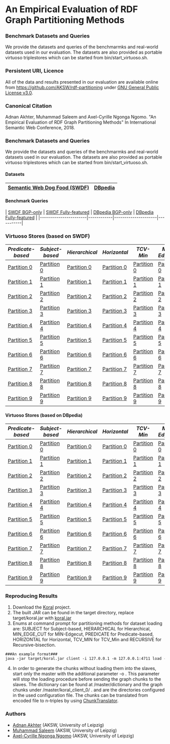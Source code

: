 # An Empirical Evaluation of RDF Graph Partitioning Methods

### Benchmark Datasets and Queries
We provide the datasets and queries of the benchmarmks and real-world datasets used in our evaluation. The datasets are also provided as portable virtuoso triplestores which can be started from bin/start_virtuoso.sh.

### Persistent URI, Licence 
All of the data and results presented in our evaluation are available online from
https://github.com/AKSW/rdf-partitioning under [GNU General Public License v3.0](https://github.com/AKSW/rdf-partitioning/blob/master/LICENSE).

### Canonical Citation
Adnan Akhter, Muhammad Saleem and Axel-Cyrille Ngonga Ngomo. "An Empirical Evaluation of RDF Graph Partitioning Methods" In International Semantic Web Conference, 2018.

### Benchmark Datasets and Queries
We provide the datasets and queries of the benchmarmks and real-world datasets used in our evaluation. The datasets are also provided as portable virtuoso triplestores which can be started from bin/start_virtuoso.sh.


#### Datasets 
| [Semantic Web Dog Food (SWDF)](https://hobbitdata.informatik.uni-leipzig.de/benchmarks-data/datasets-dumps/) | [DBpedia](http://downloads.dbpedia.org/3.5.1/en/) |
|----------------------------|-----------|

#### Benchmark Queries 
| [SWDF BGP-only](https://hobbitdata.informatik.uni-leipzig.de/rdf-partitioning/benchmarkQueries/) | [SWDF Fully-featured](https://hobbitdata.informatik.uni-leipzig.de/rdf-partitioning/benchmarkQueries/) |
 [DBpedia BGP-only](https://hobbitdata.informatik.uni-leipzig.de/rdf-partitioning/benchmarkQueries/) | [DBpedia Fully-featured](https://hobbitdata.informatik.uni-leipzig.de/rdf-partitioning/benchmarkQueries/) |
|-----------------------|------------|---------------------|-----------|

### Virtuoso Stores (based on SWDF)

| *Predicate-based* | *Subject-based* | *Hierarchical* | *Horizontal* | *TCV-Min* | *Min-Edgecut* | *Recursive-bisection* |
| ----------- | ----------- | ----------- | ----------- | ----------- | ----------- | ----------- |
| [Partition 0](https://hobbitdata.informatik.uni-leipzig.de/rdf-partitioning/virtuosoLinuxServers/Predicate-based/SWDF/Partition0/template-virtuoso-7.1-64bit-linux) | [Partition 0](https://hobbitdata.informatik.uni-leipzig.de/rdf-partitioning/virtuosoLinuxServers/Subject-based/SWDF/Partition0/template-virtuoso-7.1-64bit-linux) | [Partition 0](https://hobbitdata.informatik.uni-leipzig.de/rdf-partitioning/virtuosoLinuxServers/Hierarchical/SWDF/Partition0/template-virtuoso-7.1-64bit-linux) | [Partition 0](https://hobbitdata.informatik.uni-leipzig.de/rdf-partitioning/virtuosoLinuxServers/Horizontal/SWDF/Partition0/template-virtuoso-7.1-64bit-linux) | [Partition 0](https://hobbitdata.informatik.uni-leipzig.de/rdf-partitioning/virtuosoLinuxServers/TCV-Min/SWDF/Partition0/template-virtuoso-7.1-64bit-linux) | [Partition 0](https://hobbitdata.informatik.uni-leipzig.de/rdf-partitioning/virtuosoLinuxServers/Min-Edgecut/SWDF/Partition0/template-virtuoso-7.1-64bit-linux) | [Partition 0](https://hobbitdata.informatik.uni-leipzig.de/rdf-partitioning/virtuosoLinuxServers/Recursive-bisection/SWDF/Partition0/template-virtuoso-7.1-64bit-linux) |
| [Partition 1](https://hobbitdata.informatik.uni-leipzig.de/rdf-partitioning/virtuosoLinuxServers/Predicate-based/SWDF/Partition1/template-virtuoso-7.1-64bit-linux) | [Partition 1](https://hobbitdata.informatik.uni-leipzig.de/rdf-partitioning/virtuosoLinuxServers/Subject-based/SWDF/Partition1/template-virtuoso-7.1-64bit-linux) | [Partition 1](https://hobbitdata.informatik.uni-leipzig.de/rdf-partitioning/virtuosoLinuxServers/Hierarchical/SWDF/Partition1/template-virtuoso-7.1-64bit-linux) | [Partition 1](https://hobbitdata.informatik.uni-leipzig.de/rdf-partitioning/virtuosoLinuxServers/Horizontal/SWDF/Partition1/template-virtuoso-7.1-64bit-linux) | [Partition 1](https://hobbitdata.informatik.uni-leipzig.de/rdf-partitioning/virtuosoLinuxServers/TCV-Min/SWDF/Partition1/template-virtuoso-7.1-64bit-linux) | [Partition 1](https://hobbitdata.informatik.uni-leipzig.de/rdf-partitioning/virtuosoLinuxServers/Min-Edgecut/SWDF/Partition1/template-virtuoso-7.1-64bit-linux) | [Partition 1](https://hobbitdata.informatik.uni-leipzig.de/rdf-partitioning/virtuosoLinuxServers/Recursive-bisection/SWDF/Partition1/template-virtuoso-7.1-64bit-linux) |
| [Partition 2](https://hobbitdata.informatik.uni-leipzig.de/rdf-partitioning/virtuosoLinuxServers/Predicate-based/SWDF/Partition2/template-virtuoso-7.1-64bit-linux) | [Partition 2](https://hobbitdata.informatik.uni-leipzig.de/rdf-partitioning/virtuosoLinuxServers/Subject-based/SWDF/Partition2/template-virtuoso-7.1-64bit-linux) | [Partition 2](https://hobbitdata.informatik.uni-leipzig.de/rdf-partitioning/virtuosoLinuxServers/Hierarchical/SWDF/Partition2/template-virtuoso-7.1-64bit-linux) | [Partition 2](https://hobbitdata.informatik.uni-leipzig.de/rdf-partitioning/virtuosoLinuxServers/Horizontal/SWDF/Partition2/template-virtuoso-7.1-64bit-linux) | [Partition 2](https://hobbitdata.informatik.uni-leipzig.de/rdf-partitioning/virtuosoLinuxServers/TCV-Min/SWDF/Partition2/template-virtuoso-7.1-64bit-linux) | [Partition 2](https://hobbitdata.informatik.uni-leipzig.de/rdf-partitioning/virtuosoLinuxServers/Min-Edgecut/SWDF/Partition2/template-virtuoso-7.1-64bit-linux) | [Partition 2](https://hobbitdata.informatik.uni-leipzig.de/rdf-partitioning/virtuosoLinuxServers/Recursive-bisection/SWDF/Partition2/template-virtuoso-7.1-64bit-linux) |
| [Partition 3](https://hobbitdata.informatik.uni-leipzig.de/rdf-partitioning/virtuosoLinuxServers/Predicate-based/SWDF/Partition3/template-virtuoso-7.1-64bit-linux) | [Partition 3](https://hobbitdata.informatik.uni-leipzig.de/rdf-partitioning/virtuosoLinuxServers/Subject-based/SWDF/Partition3/template-virtuoso-7.1-64bit-linux) | [Partition 3](https://hobbitdata.informatik.uni-leipzig.de/rdf-partitioning/virtuosoLinuxServers/Hierarchical/SWDF/Partition3/template-virtuoso-7.1-64bit-linux) | [Partition 3](https://hobbitdata.informatik.uni-leipzig.de/rdf-partitioning/virtuosoLinuxServers/Horizontal/SWDF/Partition3/template-virtuoso-7.1-64bit-linux) | [Partition 3](https://hobbitdata.informatik.uni-leipzig.de/rdf-partitioning/virtuosoLinuxServers/TCV-Min/SWDF/Partition3/template-virtuoso-7.1-64bit-linux) | [Partition 3](https://hobbitdata.informatik.uni-leipzig.de/rdf-partitioning/virtuosoLinuxServers/Min-Edgecut/SWDF/Partition3/template-virtuoso-7.1-64bit-linux) | [Partition 3](https://hobbitdata.informatik.uni-leipzig.de/rdf-partitioning/virtuosoLinuxServers/Recursive-bisection/SWDF/Partition3/template-virtuoso-7.1-64bit-linux) |
| [Partition 4](https://hobbitdata.informatik.uni-leipzig.de/rdf-partitioning/virtuosoLinuxServers/Predicate-based/SWDF/Partition4/template-virtuoso-7.1-64bit-linux) | [Partition 4](https://hobbitdata.informatik.uni-leipzig.de/rdf-partitioning/virtuosoLinuxServers/Subject-based/SWDF/Partition4/template-virtuoso-7.1-64bit-linux) | [Partition 4](https://hobbitdata.informatik.uni-leipzig.de/rdf-partitioning/virtuosoLinuxServers/Hierarchical/SWDF/Partition4/template-virtuoso-7.1-64bit-linux) | [Partition 4](https://hobbitdata.informatik.uni-leipzig.de/rdf-partitioning/virtuosoLinuxServers/Horizontal/SWDF/Partition4/template-virtuoso-7.1-64bit-linux) | [Partition 4](https://hobbitdata.informatik.uni-leipzig.de/rdf-partitioning/virtuosoLinuxServers/TCV-Min/SWDF/Partition4/template-virtuoso-7.1-64bit-linux) | [Partition 4](https://hobbitdata.informatik.uni-leipzig.de/rdf-partitioning/virtuosoLinuxServers/Min-Edgecut/SWDF/Partition4/template-virtuoso-7.1-64bit-linux) | [Partition 4](https://hobbitdata.informatik.uni-leipzig.de/rdf-partitioning/virtuosoLinuxServers/Recursive-bisection/SWDF/Partition4/template-virtuoso-7.1-64bit-linux) |
| [Partition 5](https://hobbitdata.informatik.uni-leipzig.de/rdf-partitioning/virtuosoLinuxServers/Predicate-based/SWDF/Partition5/template-virtuoso-7.1-64bit-linux) | [Partition 5](https://hobbitdata.informatik.uni-leipzig.de/rdf-partitioning/virtuosoLinuxServers/Subject-based/SWDF/Partition5/template-virtuoso-7.1-64bit-linux) | [Partition 5](https://hobbitdata.informatik.uni-leipzig.de/rdf-partitioning/virtuosoLinuxServers/Hierarchical/SWDF/Partition5/template-virtuoso-7.1-64bit-linux) | [Partition 5](https://hobbitdata.informatik.uni-leipzig.de/rdf-partitioning/virtuosoLinuxServers/Horizontal/SWDF/Partition5/template-virtuoso-7.1-64bit-linux) | [Partition 5](https://hobbitdata.informatik.uni-leipzig.de/rdf-partitioning/virtuosoLinuxServers/TCV-Min/SWDF/Partition5/template-virtuoso-7.1-64bit-linux) | [Partition 5](https://hobbitdata.informatik.uni-leipzig.de/rdf-partitioning/virtuosoLinuxServers/Min-Edgecut/SWDF/Partition5/template-virtuoso-7.1-64bit-linux) | [Partition 5](https://hobbitdata.informatik.uni-leipzig.de/rdf-partitioning/virtuosoLinuxServers/Recursive-bisection/SWDF/Partition5/template-virtuoso-7.1-64bit-linux) |
| [Partition 6](https://hobbitdata.informatik.uni-leipzig.de/rdf-partitioning/virtuosoLinuxServers/Predicate-based/SWDF/Partition6/template-virtuoso-7.1-64bit-linux) | [Partition 6](https://hobbitdata.informatik.uni-leipzig.de/rdf-partitioning/virtuosoLinuxServers/Subject-based/SWDF/Partition6/template-virtuoso-7.1-64bit-linux) | [Partition 6](https://hobbitdata.informatik.uni-leipzig.de/rdf-partitioning/virtuosoLinuxServers/Hierarchical/SWDF/Partition6/template-virtuoso-7.1-64bit-linux) | [Partition 6](https://hobbitdata.informatik.uni-leipzig.de/rdf-partitioning/virtuosoLinuxServers/Horizontal/SWDF/Partition6/template-virtuoso-7.1-64bit-linux) | [Partition 6](https://hobbitdata.informatik.uni-leipzig.de/rdf-partitioning/virtuosoLinuxServers/TCV-Min/SWDF/Partition6/template-virtuoso-7.1-64bit-linux) | [Partition 6](https://hobbitdata.informatik.uni-leipzig.de/rdf-partitioning/virtuosoLinuxServers/Min-Edgecut/SWDF/Partition6/template-virtuoso-7.1-64bit-linux) | [Partition 6](https://hobbitdata.informatik.uni-leipzig.de/rdf-partitioning/virtuosoLinuxServers/Recursive-bisection/SWDF/Partition6/template-virtuoso-7.1-64bit-linux) |
| [Partition 7](https://hobbitdata.informatik.uni-leipzig.de/rdf-partitioning/virtuosoLinuxServers/Predicate-based/SWDF/Partition7/template-virtuoso-7.1-64bit-linux) | [Partition 7](https://hobbitdata.informatik.uni-leipzig.de/rdf-partitioning/virtuosoLinuxServers/Subject-based/SWDF/Partition7/template-virtuoso-7.1-64bit-linux) | [Partition 7](https://hobbitdata.informatik.uni-leipzig.de/rdf-partitioning/virtuosoLinuxServers/Hierarchical/SWDF/Partition7/template-virtuoso-7.1-64bit-linux) | [Partition 7](https://hobbitdata.informatik.uni-leipzig.de/rdf-partitioning/virtuosoLinuxServers/Horizontal/SWDF/Partition7/template-virtuoso-7.1-64bit-linux) | [Partition 7](https://hobbitdata.informatik.uni-leipzig.de/rdf-partitioning/virtuosoLinuxServers/TCV-Min/SWDF/Partition7/template-virtuoso-7.1-64bit-linux) | [Partition 7](https://hobbitdata.informatik.uni-leipzig.de/rdf-partitioning/virtuosoLinuxServers/Min-Edgecut/SWDF/Partition7/template-virtuoso-7.1-64bit-linux) | [Partition 7](https://hobbitdata.informatik.uni-leipzig.de/rdf-partitioning/virtuosoLinuxServers/Recursive-bisection/SWDF/Partition7/template-virtuoso-7.1-64bit-linux) |
| [Partition 8](https://hobbitdata.informatik.uni-leipzig.de/rdf-partitioning/virtuosoLinuxServers/Predicate-based/SWDF/Partition8/template-virtuoso-7.1-64bit-linux) | [Partition 8](https://hobbitdata.informatik.uni-leipzig.de/rdf-partitioning/virtuosoLinuxServers/Subject-based/SWDF/Partition8/template-virtuoso-7.1-64bit-linux) | [Partition 8](https://hobbitdata.informatik.uni-leipzig.de/rdf-partitioning/virtuosoLinuxServers/Hierarchical/SWDF/Partition8/template-virtuoso-7.1-64bit-linux) | [Partition 8](https://hobbitdata.informatik.uni-leipzig.de/rdf-partitioning/virtuosoLinuxServers/Horizontal/SWDF/Partition8/template-virtuoso-7.1-64bit-linux) | [Partition 8](https://hobbitdata.informatik.uni-leipzig.de/rdf-partitioning/virtuosoLinuxServers/TCV-Min/SWDF/Partition8/template-virtuoso-7.1-64bit-linux) | [Partition 8](https://hobbitdata.informatik.uni-leipzig.de/rdf-partitioning/virtuosoLinuxServers/Min-Edgecut/SWDF/Partition8/template-virtuoso-7.1-64bit-linux) | [Partition 8](https://hobbitdata.informatik.uni-leipzig.de/rdf-partitioning/virtuosoLinuxServers/Recursive-bisection/SWDF/Partition8/template-virtuoso-7.1-64bit-linux) |
| [Partition 9](https://hobbitdata.informatik.uni-leipzig.de/rdf-partitioning/virtuosoLinuxServers/Predicate-based/SWDF/Partition9/template-virtuoso-7.1-64bit-linux) | [Partition 9](https://hobbitdata.informatik.uni-leipzig.de/rdf-partitioning/virtuosoLinuxServers/Subject-based/SWDF/Partition9/template-virtuoso-7.1-64bit-linux) | [Partition 9](https://hobbitdata.informatik.uni-leipzig.de/rdf-partitioning/virtuosoLinuxServers/Hierarchical/SWDF/Partition9/template-virtuoso-7.1-64bit-linux) | [Partition 9](https://hobbitdata.informatik.uni-leipzig.de/rdf-partitioning/virtuosoLinuxServers/Horizontal/SWDF/Partition9/template-virtuoso-7.1-64bit-linux) | [Partition 9](https://hobbitdata.informatik.uni-leipzig.de/rdf-partitioning/virtuosoLinuxServers/TCV-Min/SWDF/Partition9/template-virtuoso-7.1-64bit-linux) | [Partition 9](https://hobbitdata.informatik.uni-leipzig.de/rdf-partitioning/virtuosoLinuxServers/Min-Edgecut/SWDF/Partition9/template-virtuoso-7.1-64bit-linux) | [Partition 9](https://hobbitdata.informatik.uni-leipzig.de/rdf-partitioning/virtuosoLinuxServers/Recursive-bisection/SWDF/Partition9/template-virtuoso-7.1-64bit-linux) |

#### Virtuoso Stores (based on DBpedia)

| *Predicate-based* | *Subject-based* | *Hierarchical* | *Horizontal* | *TCV-Min* | *Min-Edgecut* | *Recursive-bisection* |
| ----------- | ----------- | ----------- | ----------- | ----------- | ----------- | ----------- |
| [Partition 0](https://hobbitdata.informatik.uni-leipzig.de/rdf-partitioning/virtuosoLinuxServers/Predicate-based/DBpedia/Partition0/template-virtuoso-7.1-64bit-linux) | [Partition 0](https://hobbitdata.informatik.uni-leipzig.de/rdf-partitioning/virtuosoLinuxServers/Subject-based/DBpedia/Partition0/template-virtuoso-7.1-64bit-linux) | [Partition 0](https://hobbitdata.informatik.uni-leipzig.de/rdf-partitioning/virtuosoLinuxServers/Hierarchical/DBpedia/Partition0/template-virtuoso-7.1-64bit-linux) | [Partition 0](https://hobbitdata.informatik.uni-leipzig.de/rdf-partitioning/virtuosoLinuxServers/Horizontal/DBpedia/Partition0/template-virtuoso-7.1-64bit-linux) | [Partition 0](https://hobbitdata.informatik.uni-leipzig.de/rdf-partitioning/virtuosoLinuxServers/TCV-Min/DBpedia/Partition0/template-virtuoso-7.1-64bit-linux) | [Partition 0](https://hobbitdata.informatik.uni-leipzig.de/rdf-partitioning/virtuosoLinuxServers/Min-Edgecut/DBpedia/Partition0/template-virtuoso-7.1-64bit-linux) | [Partition 0](https://hobbitdata.informatik.uni-leipzig.de/rdf-partitioning/virtuosoLinuxServers/Recursive-bisection/DBpedia/Partition0/template-virtuoso-7.1-64bit-linux) |
| [Partition 1](https://hobbitdata.informatik.uni-leipzig.de/rdf-partitioning/virtuosoLinuxServers/Predicate-based/DBpedia/Partition1/template-virtuoso-7.1-64bit-linux) | [Partition 1](https://hobbitdata.informatik.uni-leipzig.de/rdf-partitioning/virtuosoLinuxServers/Subject-based/DBpedia/Partition1/template-virtuoso-7.1-64bit-linux) | [Partition 1](https://hobbitdata.informatik.uni-leipzig.de/rdf-partitioning/virtuosoLinuxServers/Hierarchical/DBpedia/Partition1/template-virtuoso-7.1-64bit-linux) | [Partition 1](https://hobbitdata.informatik.uni-leipzig.de/rdf-partitioning/virtuosoLinuxServers/Horizontal/DBpedia/Partition1/template-virtuoso-7.1-64bit-linux) | [Partition 1](https://hobbitdata.informatik.uni-leipzig.de/rdf-partitioning/virtuosoLinuxServers/TCV-Min/DBpedia/Partition1/template-virtuoso-7.1-64bit-linux) | [Partition 1](https://hobbitdata.informatik.uni-leipzig.de/rdf-partitioning/virtuosoLinuxServers/Min-Edgecut/DBpedia/Partition1/template-virtuoso-7.1-64bit-linux) | [Partition 1](https://hobbitdata.informatik.uni-leipzig.de/rdf-partitioning/virtuosoLinuxServers/Recursive-bisection/DBpedia/Partition1/template-virtuoso-7.1-64bit-linux) |
| [Partition 2](https://hobbitdata.informatik.uni-leipzig.de/rdf-partitioning/virtuosoLinuxServers/Predicate-based/DBpedia/Partition2/template-virtuoso-7.1-64bit-linux) | [Partition 2](https://hobbitdata.informatik.uni-leipzig.de/rdf-partitioning/virtuosoLinuxServers/Subject-based/DBpedia/Partition2/template-virtuoso-7.1-64bit-linux) | [Partition 2](https://hobbitdata.informatik.uni-leipzig.de/rdf-partitioning/virtuosoLinuxServers/Hierarchical/DBpedia/Partition2/template-virtuoso-7.1-64bit-linux) | [Partition 2](https://hobbitdata.informatik.uni-leipzig.de/rdf-partitioning/virtuosoLinuxServers/Horizontal/DBpedia/Partition2/template-virtuoso-7.1-64bit-linux) | [Partition 2](https://hobbitdata.informatik.uni-leipzig.de/rdf-partitioning/virtuosoLinuxServers/TCV-Min/DBpedia/Partition2/template-virtuoso-7.1-64bit-linux) | [Partition 2](https://hobbitdata.informatik.uni-leipzig.de/rdf-partitioning/virtuosoLinuxServers/Min-Edgecut/DBpedia/Partition2/template-virtuoso-7.1-64bit-linux) | [Partition 2](https://hobbitdata.informatik.uni-leipzig.de/rdf-partitioning/virtuosoLinuxServers/Recursive-bisection/DBpedia/Partition2/template-virtuoso-7.1-64bit-linux) |
| [Partition 3](https://hobbitdata.informatik.uni-leipzig.de/rdf-partitioning/virtuosoLinuxServers/Predicate-based/DBpedia/Partition3/template-virtuoso-7.1-64bit-linux) | [Partition 3](https://hobbitdata.informatik.uni-leipzig.de/rdf-partitioning/virtuosoLinuxServers/Subject-based/DBpedia/Partition3/template-virtuoso-7.1-64bit-linux) | [Partition 3](https://hobbitdata.informatik.uni-leipzig.de/rdf-partitioning/virtuosoLinuxServers/Hierarchical/DBpedia/Partition3/template-virtuoso-7.1-64bit-linux) | [Partition 3](https://hobbitdata.informatik.uni-leipzig.de/rdf-partitioning/virtuosoLinuxServers/Horizontal/DBpedia/Partition3/template-virtuoso-7.1-64bit-linux) | [Partition 3](https://hobbitdata.informatik.uni-leipzig.de/rdf-partitioning/virtuosoLinuxServers/TCV-Min/DBpedia/Partition3/template-virtuoso-7.1-64bit-linux) | [Partition 3](https://hobbitdata.informatik.uni-leipzig.de/rdf-partitioning/virtuosoLinuxServers/Min-Edgecut/DBpedia/Partition3/template-virtuoso-7.1-64bit-linux) | [Partition 3](https://hobbitdata.informatik.uni-leipzig.de/rdf-partitioning/virtuosoLinuxServers/Recursive-bisection/DBpedia/Partition3/template-virtuoso-7.1-64bit-linux) |
| [Partition 4](https://hobbitdata.informatik.uni-leipzig.de/rdf-partitioning/virtuosoLinuxServers/Predicate-based/DBpedia/Partition4/template-virtuoso-7.1-64bit-linux) | [Partition 4](https://hobbitdata.informatik.uni-leipzig.de/rdf-partitioning/virtuosoLinuxServers/Subject-based/DBpedia/Partition4/template-virtuoso-7.1-64bit-linux) | [Partition 4](https://hobbitdata.informatik.uni-leipzig.de/rdf-partitioning/virtuosoLinuxServers/Hierarchical/DBpedia/Partition4/template-virtuoso-7.1-64bit-linux) | [Partition 4](https://hobbitdata.informatik.uni-leipzig.de/rdf-partitioning/virtuosoLinuxServers/Horizontal/DBpedia/Partition4/template-virtuoso-7.1-64bit-linux) | [Partition 4](https://hobbitdata.informatik.uni-leipzig.de/rdf-partitioning/virtuosoLinuxServers/TCV-Min/DBpedia/Partition4/template-virtuoso-7.1-64bit-linux) | [Partition 4](https://hobbitdata.informatik.uni-leipzig.de/rdf-partitioning/virtuosoLinuxServers/Min-Edgecut/DBpedia/Partition4/template-virtuoso-7.1-64bit-linux) | [Partition 4](https://hobbitdata.informatik.uni-leipzig.de/rdf-partitioning/virtuosoLinuxServers/Recursive-bisection/DBpedia/Partition4/template-virtuoso-7.1-64bit-linux) |
| [Partition 5](https://hobbitdata.informatik.uni-leipzig.de/rdf-partitioning/virtuosoLinuxServers/Predicate-based/DBpedia/Partition5/template-virtuoso-7.1-64bit-linux) | [Partition 5](https://hobbitdata.informatik.uni-leipzig.de/rdf-partitioning/virtuosoLinuxServers/Subject-based/DBpedia/Partition5/template-virtuoso-7.1-64bit-linux) | [Partition 5](https://hobbitdata.informatik.uni-leipzig.de/rdf-partitioning/virtuosoLinuxServers/Hierarchical/DBpedia/Partition5/template-virtuoso-7.1-64bit-linux) | [Partition 5](https://hobbitdata.informatik.uni-leipzig.de/rdf-partitioning/virtuosoLinuxServers/Horizontal/DBpedia/Partition5/template-virtuoso-7.1-64bit-linux) | [Partition 5](https://hobbitdata.informatik.uni-leipzig.de/rdf-partitioning/virtuosoLinuxServers/TCV-Min/DBpedia/Partition5/template-virtuoso-7.1-64bit-linux) | [Partition 5](https://hobbitdata.informatik.uni-leipzig.de/rdf-partitioning/virtuosoLinuxServers/Min-Edgecut/DBpedia/Partition5/template-virtuoso-7.1-64bit-linux) | [Partition 5](https://hobbitdata.informatik.uni-leipzig.de/rdf-partitioning/virtuosoLinuxServers/Recursive-bisection/DBpedia/Partition5/template-virtuoso-7.1-64bit-linux) |
| [Partition 6](https://hobbitdata.informatik.uni-leipzig.de/rdf-partitioning/virtuosoLinuxServers/Predicate-based/DBpedia/Partition6/template-virtuoso-7.1-64bit-linux) | [Partition 6](https://hobbitdata.informatik.uni-leipzig.de/rdf-partitioning/virtuosoLinuxServers/Subject-based/DBpedia/Partition6/template-virtuoso-7.1-64bit-linux) | [Partition 6](https://hobbitdata.informatik.uni-leipzig.de/rdf-partitioning/virtuosoLinuxServers/Hierarchical/DBpedia/Partition6/template-virtuoso-7.1-64bit-linux) | [Partition 6](https://hobbitdata.informatik.uni-leipzig.de/rdf-partitioning/virtuosoLinuxServers/Horizontal/DBpedia/Partition6/template-virtuoso-7.1-64bit-linux) | [Partition 6](https://hobbitdata.informatik.uni-leipzig.de/rdf-partitioning/virtuosoLinuxServers/TCV-Min/DBpedia/Partition6/template-virtuoso-7.1-64bit-linux) | [Partition 6](https://hobbitdata.informatik.uni-leipzig.de/rdf-partitioning/virtuosoLinuxServers/Min-Edgecut/DBpedia/Partition6/template-virtuoso-7.1-64bit-linux) | [Partition 6](https://hobbitdata.informatik.uni-leipzig.de/rdf-partitioning/virtuosoLinuxServers/Recursive-bisection/DBpedia/Partition6/template-virtuoso-7.1-64bit-linux) |
| [Partition 7](https://hobbitdata.informatik.uni-leipzig.de/rdf-partitioning/virtuosoLinuxServers/Predicate-based/DBpedia/Partition7/template-virtuoso-7.1-64bit-linux) | [Partition 7](https://hobbitdata.informatik.uni-leipzig.de/rdf-partitioning/virtuosoLinuxServers/Subject-based/DBpedia/Partition7/template-virtuoso-7.1-64bit-linux) | [Partition 7](https://hobbitdata.informatik.uni-leipzig.de/rdf-partitioning/virtuosoLinuxServers/Hierarchical/DBpedia/Partition7/template-virtuoso-7.1-64bit-linux) | [Partition 7](https://hobbitdata.informatik.uni-leipzig.de/rdf-partitioning/virtuosoLinuxServers/Horizontal/DBpedia/Partition7/template-virtuoso-7.1-64bit-linux) | [Partition 7](https://hobbitdata.informatik.uni-leipzig.de/rdf-partitioning/virtuosoLinuxServers/TCV-Min/DBpedia/Partition7/template-virtuoso-7.1-64bit-linux) | [Partition 7](https://hobbitdata.informatik.uni-leipzig.de/rdf-partitioning/virtuosoLinuxServers/Min-Edgecut/DBpedia/Partition7/template-virtuoso-7.1-64bit-linux) | [Partition 7](https://hobbitdata.informatik.uni-leipzig.de/rdf-partitioning/virtuosoLinuxServers/Recursive-bisection/DBpedia/Partition7/template-virtuoso-7.1-64bit-linux) |
| [Partition 8](https://hobbitdata.informatik.uni-leipzig.de/rdf-partitioning/virtuosoLinuxServers/Predicate-based/DBpedia/Partition8/template-virtuoso-7.1-64bit-linux) | [Partition 8](https://hobbitdata.informatik.uni-leipzig.de/rdf-partitioning/virtuosoLinuxServers/Subject-based/DBpedia/Partition8/template-virtuoso-7.1-64bit-linux) | [Partition 8](https://hobbitdata.informatik.uni-leipzig.de/rdf-partitioning/virtuosoLinuxServers/Hierarchical/DBpedia/Partition8/template-virtuoso-7.1-64bit-linux) | [Partition 8](https://hobbitdata.informatik.uni-leipzig.de/rdf-partitioning/virtuosoLinuxServers/Horizontal/DBpedia/Partition8/template-virtuoso-7.1-64bit-linux) | [Partition 8](https://hobbitdata.informatik.uni-leipzig.de/rdf-partitioning/virtuosoLinuxServers/TCV-Min/DBpedia/Partition8/template-virtuoso-7.1-64bit-linux) | [Partition 8](https://hobbitdata.informatik.uni-leipzig.de/rdf-partitioning/virtuosoLinuxServers/Min-Edgecut/DBpedia/Partition8/template-virtuoso-7.1-64bit-linux) | [Partition 8](https://hobbitdata.informatik.uni-leipzig.de/rdf-partitioning/virtuosoLinuxServers/Recursive-bisection/DBpedia/Partition8/template-virtuoso-7.1-64bit-linux) |
| [Partition 9](https://hobbitdata.informatik.uni-leipzig.de/rdf-partitioning/virtuosoLinuxServers/Predicate-based/DBpedia/Partition9/template-virtuoso-7.1-64bit-linux) | [Partition 9](https://hobbitdata.informatik.uni-leipzig.de/rdf-partitioning/virtuosoLinuxServers/Subject-based/DBpedia/Partition9/template-virtuoso-7.1-64bit-linux) | [Partition 9](https://hobbitdata.informatik.uni-leipzig.de/rdf-partitioning/virtuosoLinuxServers/Hierarchical/DBpedia/Partition9/template-virtuoso-7.1-64bit-linux) | [Partition 9](https://hobbitdata.informatik.uni-leipzig.de/rdf-partitioning/virtuosoLinuxServers/Horizontal/DBpedia/Partition9/template-virtuoso-7.1-64bit-linux) | [Partition 9](https://hobbitdata.informatik.uni-leipzig.de/rdf-partitioning/virtuosoLinuxServers/TCV-Min/DBpedia/Partition9/template-virtuoso-7.1-64bit-linux) | [Partition 9](https://hobbitdata.informatik.uni-leipzig.de/rdf-partitioning/virtuosoLinuxServers/Min-Edgecut/DBpedia/Partition9/template-virtuoso-7.1-64bit-linux) | [Partition 9](https://hobbitdata.informatik.uni-leipzig.de/rdf-partitioning/virtuosoLinuxServers/Recursive-bisection/DBpedia/Partition9/template-virtuoso-7.1-64bit-linux) |


### Reproducing Results
 1. Download the [Koral](https://github.com/Institute-Web-Science-and-Technologies/koral) project.
 2. The built JAR can be found in the target directory, replace target/koral.jar with [koral.jar](https://hobbitdata.informatik.uni-leipzig.de/rdf-partitioning/jars/koral.jar)
 3. Enums at command prompt for partitioning methods for dataset loading are:
 SUBJECT for Subject-based, HIERARCHICAL for Hierarchical, MIN_EDGE_CUT for MIN-Edgecut, PREDICATE for Predicate-based, HORIZONTAL for     Horizontal, TCV_MIN for TCV_Min and RECURSIVE for Recursive-bisection.
 ```html
 ###An example format###
 java -jar target/koral.jar client -i 127.0.0.1 -m 127.0.0.1:4711 load -c SUBJECT <datasetFile>
```

4. In order to generate the chunks without loading them into the slaves, start only the master with the additional parameter -o . This parameter will stop the loading procedure before sending the graph chunks to the slaves. The dictionary can be found at <dataDir>/master/dictionary and the graph chunks under <tmpDir>/master/koral_client_0/ . <dataDir> and <tmpDir> are the directories configured in the used configuration file. The chunks can be translated from encoded file to n-triples by using [ChunkTranslator](https://github.com/Institute-Web-Science-and-Technologies/koral/blob/release/src/main/java/playground/ChunkTranslator.java). 


### Authors 
* [Adnan Akhter](http://dice.cs.uni-paderborn.de/team/profiles/akhter/) (AKSW, University of Leipzig)
* [Muhammad Saleem](https://sites.google.com/site/saleemsweb/) (AKSW, University of Leipzig)
* [Axel-Cyrille Ngonga Ngomo](http://aksw.org/AxelNgonga.html) (AKSW, University of Leipzig)

